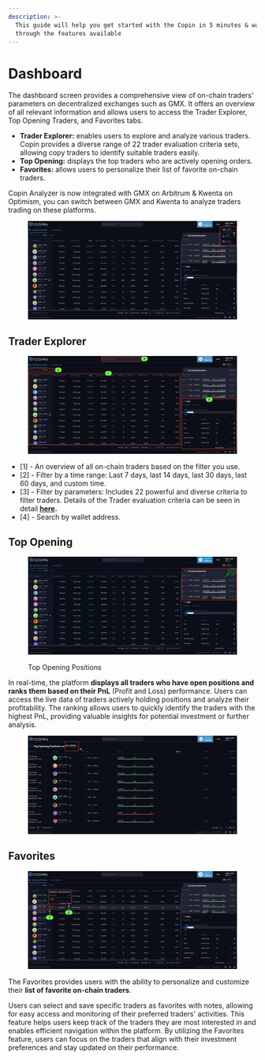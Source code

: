 ```yaml
---
description: >-
  This guide will help you get started with the Copin in 5 minutes & walk you
  through the features available
---
```


# Dashboard

The dashboard screen provides a comprehensive view of on-chain traders' parameters on decentralized exchanges such as GMX. It offers an overview of all relevant information and allows users to access the Trader Explorer, Top Opening Traders, and Favorites tabs.

* **Trader Explorer:** enables users to explore and analyze various traders. Copin provides a diverse range of 22 trader evaluation criteria sets, allowing copy traders to identify suitable traders easily.
* **Top Opening:** displays the top traders who are actively opening orders.
* **Favorites:** allows users to personalize their list of favorite on-chain traders.

Copin Analyzer is now integrated with GMX on Arbitrum & Kwenta on Optimism, you can switch between GMX and Kwenta to analyze traders trading on these platforms.

<figure><img src="../.gitbook/assets/Screen Shot 2023-09-15 at 10.34.51.png" alt=""><figcaption></figcaption></figure>

## Trader Explorer

<figure><img src="../.gitbook/assets/Screen Shot 2023-09-15 at 10.36.35.png" alt=""><figcaption></figcaption></figure>

* \[1] - An overview of all on-chain traders based on the filter you use.
* \[2] - Filter by a time range: Last 7 days, last 14 days, last 30 days, last 60 days, and custom time.
* \[3] - Filter by parameters: Includes 22 powerful and diverse criteria to filter traders. Details of the Trader evaluation criteria can be seen in detail [**here**](filtering.md)**.**
* \[4] - Search by wallet address.

## Top Opening

<figure><img src="../.gitbook/assets/Screen Shot 2023-09-15 at 10.51.47.png" alt=""><figcaption><p>Top Opening Positions</p></figcaption></figure>

In real-time, the platform **displays all traders who have open positions and ranks them based on their PnL** (Profit and Loss) performance. Users can access the live data of traders actively holding positions and analyze their profitability. The ranking allows users to quickly identify the traders with the highest PnL, providing valuable insights for potential investment or further analysis.

<figure><img src="../.gitbook/assets/Screen Shot 2023-09-15 at 10.53.28.png" alt=""><figcaption></figcaption></figure>

## Favorites

<figure><img src="../.gitbook/assets/Screen Shot 2023-09-15 at 10.59.00.png" alt=""><figcaption></figcaption></figure>

The Favorites provides users with the ability to personalize and customize their **list of favorite on-chain traders**.&#x20;

Users can select and save specific traders as favorites with notes, allowing for easy access and monitoring of their preferred traders' activities. This feature helps users keep track of the traders they are most interested in and enables efficient navigation within the platform. By utilizing the Favorites feature, users can focus on the traders that align with their investment preferences and stay updated on their performance.
